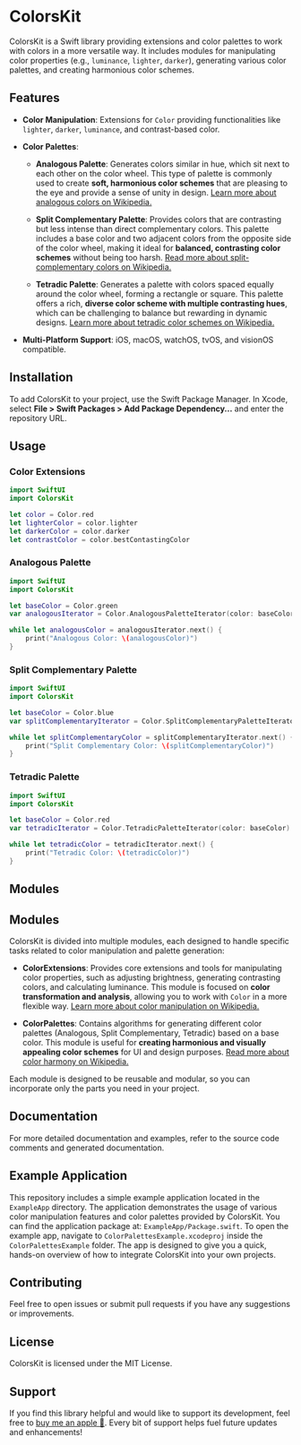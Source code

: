 # ColorsKit

ColorsKit is a Swift library providing extensions and color palettes to work with colors in a more versatile way. It includes modules for manipulating color properties (e.g., `luminance`, `lighter`, `darker`), generating various color palettes, and creating harmonious color schemes.

## Features

- **Color Manipulation**: Extensions for `Color` providing functionalities like `lighter`, `darker`, `luminance`, and contrast-based color.
- **Color Palettes**:
  - **Analogous Palette**: Generates colors similar in hue, which sit next to each other on the color wheel. This type of palette is commonly used to create **soft, harmonious color schemes** that are pleasing to the eye and provide a sense of unity in design. [Learn more about analogous colors on Wikipedia.](https://en.wikipedia.org/wiki/Analogous_colors)
  
  - **Split Complementary Palette**: Provides colors that are contrasting but less intense than direct complementary colors. This palette includes a base color and two adjacent colors from the opposite side of the color wheel, making it ideal for **balanced, contrasting color schemes** without being too harsh. [Read more about split-complementary colors on Wikipedia.](https://en.wikipedia.org/wiki/Complementary_colors#Split-complementary_colors)
  
  - **Tetradic Palette**: Generates a palette with colors spaced equally around the color wheel, forming a rectangle or square. This palette offers a rich, **diverse color scheme with multiple contrasting hues**, which can be challenging to balance but rewarding in dynamic designs. [Learn more about tetradic color schemes on Wikipedia.](https://en.wikipedia.org/wiki/Tetradic_colors)

- **Multi-Platform Support**: iOS, macOS, watchOS, tvOS, and visionOS compatible.
## Installation

To add ColorsKit to your project, use the Swift Package Manager. In Xcode, select **File > Swift Packages > Add Package Dependency...** and enter the repository URL.

## Usage

### Color Extensions

```swift
import SwiftUI
import ColorsKit

let color = Color.red
let lighterColor = color.lighter
let darkerColor = color.darker
let contrastColor = color.bestContastingColor
```

### Analogous Palette

```swift
import SwiftUI
import ColorsKit

let baseColor = Color.green
var analogousIterator = Color.AnalogousPaletteIterator(color: baseColor)

while let analogousColor = analogousIterator.next() {
    print("Analogous Color: \(analogousColor)")
}
```

### Split Complementary Palette

```swift
import SwiftUI
import ColorsKit

let baseColor = Color.blue
var splitComplementaryIterator = Color.SplitComplementaryPaletteIterator(color: baseColor)

while let splitComplementaryColor = splitComplementaryIterator.next() {
    print("Split Complementary Color: \(splitComplementaryColor)")
}
```

### Tetradic Palette

```swift
import SwiftUI
import ColorsKit

let baseColor = Color.red
var tetradicIterator = Color.TetradicPaletteIterator(color: baseColor)

while let tetradicColor = tetradicIterator.next() {
    print("Tetradic Color: \(tetradicColor)")
}
```

## Modules

## Modules

ColorsKit is divided into multiple modules, each designed to handle specific tasks related to color manipulation and palette generation:

- **ColorExtensions**: Provides core extensions and tools for manipulating color properties, such as adjusting brightness, generating contrasting colors, and calculating luminance. This module is focused on **color transformation and analysis**, allowing you to work with `Color` in a more flexible way. [Learn more about color manipulation on Wikipedia.](https://en.wikipedia.org/wiki/Color_theory#Tints_and_shades)
  
- **ColorPalettes**: Contains algorithms for generating different color palettes (Analogous, Split Complementary, Tetradic) based on a base color. This module is useful for **creating harmonious and visually appealing color schemes** for UI and design purposes. [Read more about color harmony on Wikipedia.](https://en.wikipedia.org/wiki/Color_theory#Color_harmonies)

Each module is designed to be reusable and modular, so you can incorporate only the parts you need in your project.
## Documentation

For more detailed documentation and examples, refer to the source code comments and generated documentation.

## Example Application

This repository includes a simple example application located in the `ExampleApp` directory. The application demonstrates the usage of various color manipulation features and color palettes provided by ColorsKit. You can find the application package at: `ExampleApp/Package.swift`. To open the example app, navigate to `ColorPalettesExample.xcodeproj` inside the `ColorPalettesExample` folder. The app is designed to give you a quick, hands-on overview of how to integrate ColorsKit into your own projects.

## Contributing

Feel free to open issues or submit pull requests if you have any suggestions or improvements.

## License

ColorsKit is licensed under the MIT License.

## Support

If you find this library helpful and would like to support its development, feel free to [buy me an apple 🍏](https://buymeacoffee.com/owlcoding). Every bit of support helps fuel future updates and enhancements!

